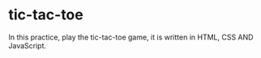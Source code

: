 # tic-tac-toe
In this practice, play the tic-tac-toe game, it is written in HTML, CSS AND JavaScript.
